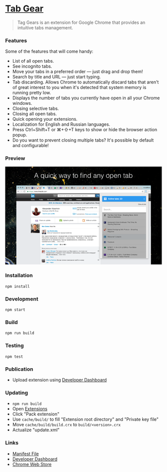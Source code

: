 # [Tab Gear](https://chrome.google.com/webstore/detail/tab-gear/almpknjjcngnpimhjmcfgiafmfcdjfae?hl=en-US)

> Tag Gears is an extension for Google Chrome that provides an intuitive tabs management.

### Features

Some of the features that will come handy:

* List of all open tabs.
* See incognito tabs.
* Move your tabs in a preferred order — just drag and drop them!
* Search by title and URL — just start typing.
* Tab discarding. Allows Chrome to automatically discard tabs that aren't of great interest to you when it's detected that system memory is running pretty low.
* Displays the number of tabs you currently have open in all your Chrome windows.
* Closing selective tabs.
* Closing all open tabs.
* Quick opening your extensions.
* Localization for English and Russian languages.
* Press Ctrl+Shift+T or ⌘+⇧+T keys to show or hide the browser action popup.
* Do you want to prevent closing multiple tabs? It's possible by default and configurable!

### Preview

![List](./files/promo/preview.png)


### Installation

```
npm install
```

### Development

```
npm start
```

### Build

```
npm run build
```

### Testing

```
npm test
```

### Publication

* Upload extension using [Developer Dashboard](https://chrome.google.com/webstore/developer)


### Updating

* `npm run build`
* Open [Extensions](chrome://extensions/)
* Click "Pack extension"
* Use `cache/build/` to fill "Extension root directory" and "Private key file"
* Move `cache/build/build.crx` to `build/<version>.crx`
* Actualize "update.xml"


### Links

* [Manifest File](https://developer.chrome.com/extensions/manifest)
* [Developer Dashboard](https://chrome.google.com/webstore/developer)
* [Chrome Web Store](https://chrome.google.com/webstore/category/extensions)
